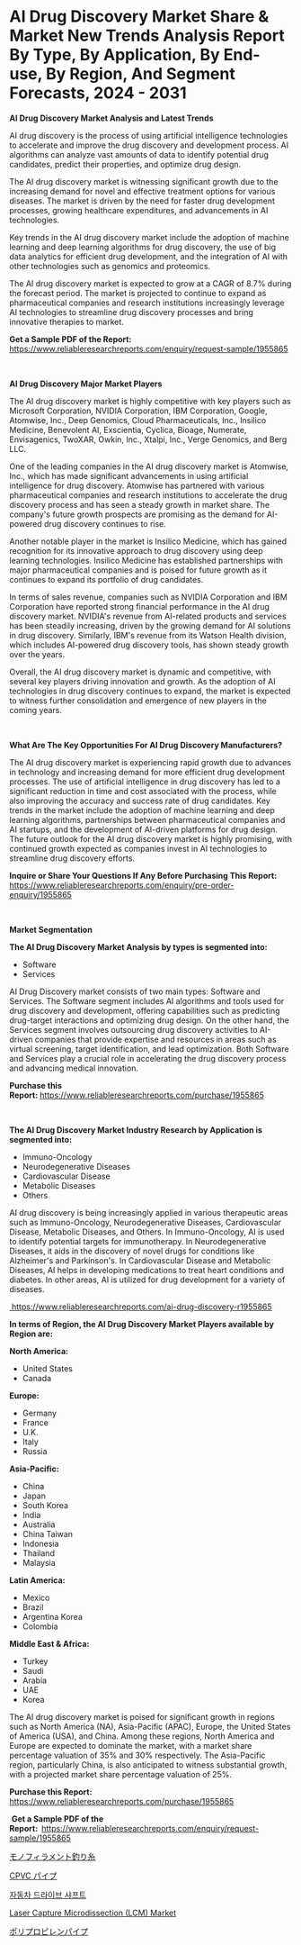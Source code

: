 <p><h1>AI Drug Discovery Market Share & Market New Trends Analysis Report By Type, By Application, By End-use, By Region, And Segment Forecasts, 2024 - 2031</h1></p><p><strong>AI Drug Discovery Market Analysis and Latest Trends</strong></p>
<p><p>AI drug discovery is the process of using artificial intelligence technologies to accelerate and improve the drug discovery and development process. AI algorithms can analyze vast amounts of data to identify potential drug candidates, predict their properties, and optimize drug design.</p><p>The AI drug discovery market is witnessing significant growth due to the increasing demand for novel and effective treatment options for various diseases. The market is driven by the need for faster drug development processes, growing healthcare expenditures, and advancements in AI technologies.</p><p>Key trends in the AI drug discovery market include the adoption of machine learning and deep learning algorithms for drug discovery, the use of big data analytics for efficient drug development, and the integration of AI with other technologies such as genomics and proteomics.</p><p>The AI drug discovery market is expected to grow at a CAGR of 8.7% during the forecast period. The market is projected to continue to expand as pharmaceutical companies and research institutions increasingly leverage AI technologies to streamline drug discovery processes and bring innovative therapies to market.</p></p>
<p><strong>Get a Sample PDF of the Report:&nbsp;</strong> <a href="https://www.reliableresearchreports.com/enquiry/request-sample/1955865">https://www.reliableresearchreports.com/enquiry/request-sample/1955865</a></p>
<p>&nbsp;</p>
<p><strong>AI Drug Discovery Major Market Players</strong></p>
<p><p>The AI drug discovery market is highly competitive with key players such as Microsoft Corporation, NVIDIA Corporation, IBM Corporation, Google, Atomwise, Inc., Deep Genomics, Cloud Pharmaceuticals, Inc., Insilico Medicine, Benevolent AI, Exscientia, Cyclica, Bioage, Numerate, Envisagenics, TwoXAR, Owkin, Inc., Xtalpi, Inc., Verge Genomics, and Berg LLC.</p><p>One of the leading companies in the AI drug discovery market is Atomwise, Inc., which has made significant advancements in using artificial intelligence for drug discovery. Atomwise has partnered with various pharmaceutical companies and research institutions to accelerate the drug discovery process and has seen a steady growth in market share. The company's future growth prospects are promising as the demand for AI-powered drug discovery continues to rise.</p><p>Another notable player in the market is Insilico Medicine, which has gained recognition for its innovative approach to drug discovery using deep learning technologies. Insilico Medicine has established partnerships with major pharmaceutical companies and is poised for future growth as it continues to expand its portfolio of drug candidates.</p><p>In terms of sales revenue, companies such as NVIDIA Corporation and IBM Corporation have reported strong financial performance in the AI drug discovery market. NVIDIA's revenue from AI-related products and services has been steadily increasing, driven by the growing demand for AI solutions in drug discovery. Similarly, IBM's revenue from its Watson Health division, which includes AI-powered drug discovery tools, has shown steady growth over the years.</p><p>Overall, the AI drug discovery market is dynamic and competitive, with several key players driving innovation and growth. As the adoption of AI technologies in drug discovery continues to expand, the market is expected to witness further consolidation and emergence of new players in the coming years.</p></p>
<p>&nbsp;</p>
<p><strong>What Are The Key Opportunities For AI Drug Discovery Manufacturers?</strong></p>
<p><p>The AI drug discovery market is experiencing rapid growth due to advances in technology and increasing demand for more efficient drug development processes. The use of artificial intelligence in drug discovery has led to a significant reduction in time and cost associated with the process, while also improving the accuracy and success rate of drug candidates. Key trends in the market include the adoption of machine learning and deep learning algorithms, partnerships between pharmaceutical companies and AI startups, and the development of AI-driven platforms for drug design. The future outlook for the AI drug discovery market is highly promising, with continued growth expected as companies invest in AI technologies to streamline drug discovery efforts.</p></p>
<p><strong>Inquire or Share Your Questions If Any Before Purchasing This Report:</strong> <a href="https://www.reliableresearchreports.com/enquiry/pre-order-enquiry/1955865">https://www.reliableresearchreports.com/enquiry/pre-order-enquiry/1955865</a></p>
<p>&nbsp;</p>
<p><strong>Market Segmentation</strong></p>
<p><strong>The AI Drug Discovery Market Analysis by types is segmented into:</strong></p>
<p><ul><li>Software</li><li>Services</li></ul></p>
<p><p>AI Drug Discovery market consists of two main types: Software and Services. The Software segment includes AI algorithms and tools used for drug discovery and development, offering capabilities such as predicting drug-target interactions and optimizing drug design. On the other hand, the Services segment involves outsourcing drug discovery activities to AI-driven companies that provide expertise and resources in areas such as virtual screening, target identification, and lead optimization. Both Software and Services play a crucial role in accelerating the drug discovery process and advancing medical innovation.</p></p>
<p><strong>Purchase this Report:&nbsp;</strong><a href="https://www.reliableresearchreports.com/purchase/1955865">https://www.reliableresearchreports.com/purchase/1955865</a></p>
<p>&nbsp;</p>
<p><strong>The AI Drug Discovery Market Industry Research by Application is segmented into:</strong></p>
<p><ul><li>Immuno-Oncology</li><li>Neurodegenerative Diseases</li><li>Cardiovascular Disease</li><li>Metabolic Diseases</li><li>Others</li></ul></p>
<p><p>AI drug discovery is being increasingly applied in various therapeutic areas such as Immuno-Oncology, Neurodegenerative Diseases, Cardiovascular Disease, Metabolic Diseases, and Others. In Immuno-Oncology, AI is used to identify potential targets for immunotherapy. In Neurodegenerative Diseases, it aids in the discovery of novel drugs for conditions like Alzheimer's and Parkinson's. In Cardiovascular Disease and Metabolic Diseases, AI helps in developing medications to treat heart conditions and diabetes. In other areas, AI is utilized for drug development for a variety of diseases.</p></p>
<p><a href="https://www.reliableresearchreports.com/ai-drug-discovery-r1955865">&nbsp;https://www.reliableresearchreports.com/ai-drug-discovery-r1955865</a></p>
<p><strong>In terms of Region, the AI Drug Discovery Market Players available by Region are:</strong></p>
<p>
    <p> <strong> North America: </strong>
        <ul>
            <li>United States</li>
            <li>Canada</li>
        </ul>
        </p> 
    <p> <strong> Europe: </strong>
        <ul>
            <li>Germany</li>
            <li>France</li>
            <li>U.K.</li>
            <li>Italy</li>
            <li>Russia</li>
        </ul>
        </p> 
    <p> <strong> Asia-Pacific: </strong>
        <ul>
            <li>China</li>
            <li>Japan</li>
            <li>South Korea</li>
            <li>India</li>
            <li>Australia</li>
            <li>China Taiwan</li>
            <li>Indonesia</li>
            <li>Thailand</li>
            <li>Malaysia</li>
        </ul>
        </p> 
    <p> <strong> Latin America: </strong>
        <ul>
            <li>Mexico</li>
            <li>Brazil</li>
            <li>Argentina Korea</li>
            <li>Colombia</li>
        </ul>
        </p> 
    <p> <strong> Middle East & Africa: </strong>
        <ul>
            <li>Turkey</li>
            <li>Saudi</li>
            <li>Arabia</li>
            <li>UAE</li>
            <li>Korea</li>
        </ul>
    </p>
    </p>
<p><p>The AI drug discovery market is poised for significant growth in regions such as North America (NA), Asia-Pacific (APAC), Europe, the United States of America (USA), and China. Among these regions, North America and Europe are expected to dominate the market, with a market share percentage valuation of 35% and 30% respectively. The Asia-Pacific region, particularly China, is also anticipated to witness substantial growth, with a projected market share percentage valuation of 25%.</p></p>
<p><strong>Purchase this Report: </strong><a href="https://www.reliableresearchreports.com/purchase/1955865">https://www.reliableresearchreports.com/purchase/1955865</a></p>
<p>&nbsp;<strong>Get a Sample PDF of the Report:&nbsp;&nbsp;</strong><a href="https://www.reliableresearchreports.com/enquiry/request-sample/1955865">https://www.reliableresearchreports.com/enquiry/request-sample/1955865</a></p>
<p><strong></strong></p>
<p><p><a href="https://medium.com/@chloekessler01/%E3%83%A2%E3%83%8E%E3%83%95%E3%82%A3%E3%83%A9%E3%83%A1%E3%83%B3%E3%83%88%E9%87%A3%E3%82%8A%E7%B3%B8%E5%B8%82%E5%A0%B4%E3%81%AE%E5%B1%95%E6%9C%9B-%E7%94%A3%E6%A5%AD%E3%81%AE%E6%A6%82%E8%A6%81%E3%81%A8%E4%BA%88%E6%B8%AC-2024%E5%B9%B4%E3%81%8B%E3%82%892031%E5%B9%B4%E3%81%BE%E3%81%A7-63eb4725cd67">モノフィラメント釣り糸</a></p><p><a href="https://github.com/alyle7648/Market-Research-Report-List-1/blob/main/452764959654.md">CPVC パイプ</a></p><p><a href="https://medium.com/@edaunhshhs/%EC%9E%90%EB%8F%99%EC%B0%A8-%EB%93%9C%EB%9D%BC%EC%9D%B4%EB%B8%8C-%EC%83%A4%ED%94%84%ED%8A%B8-%EC%8B%9C%EC%9E%A5-%EC%A0%90%EC%9C%A0%EC%9C%A8-%EB%B3%80%ED%99%94-%EB%B0%8F-%EC%8B%9C%EC%9E%A5-%EC%84%B1%EC%9E%A5-%EC%B6%94%EC%9D%B4-2024-2031-ee5c5d78dab4">자동차 드라이브 샤프트</a></p><p><a href="https://github.com/lorenzaSchmeler/Market-Research-Report-List-1/blob/main/laser-capture-microdissection-lcm-market.md">Laser Capture Microdissection (LCM) Market</a></p><p><a href="https://github.com/leigh4852023/Market-Research-Report-List-1/blob/main/675619859655.md">ポリプロピレンパイプ</a></p></p>